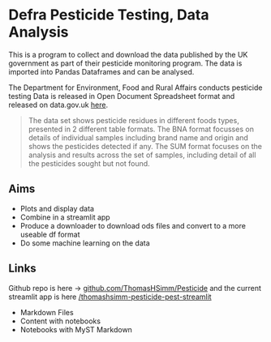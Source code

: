 # Defra Pesticide Testing, Data Analysis

This is a program to collect and download the data published by the UK government as part of their pesticide monitoring program. The data is imported into Pandas Dataframes and can be analysed.

The Department for Environment, Food and Rural Affairs conducts pesticide testing Data is released in Open Document Spreadsheet format and released on data.gov.uk [here](https://data.gov.uk/dataset/5d5028ef-9918-4ab7-8755-81f3ad06f308/pesticide-residues-in-food).

>    The data set shows pesticide residues in different foods types, presented in 2 different table formats. The BNA format focusses on details of individual samples including brand name and origin and shows the pesticides detected if any. The SUM format focuses on the analysis and results across the set of samples, including detail of all the pesticides sought but not found.

## Aims

- Plots and display data
- Combine in a streamlit app
- Produce a downloader to download ods files and convert to a more useable df format
- Do some machine learning on the data

## Links

Github repo is here -> [github.com/ThomasHSimm/Pesticide](https://github.com/ThomasHSimm/Pesticide) and the current streamlit app is here [/thomashsimm-pesticide-pest-streamlit](https://thomashsimm-pesticide-pest-streamlit-ku7yyt.streamlit.app/)

- Markdown Files
- Content with notebooks
- Notebooks with MyST Markdown

